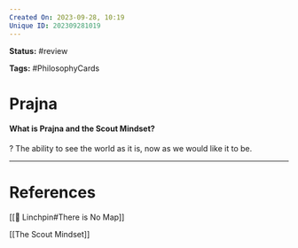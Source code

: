 ```yaml
---
Created On: 2023-09-28, 10:19
Unique ID: 202309281019
---
```

**Status:** #review 

**Tags:** #PhilosophyCards 

# Prajna

#### What is Prajna and the Scout Mindset?
?
The ability to see the world as it is, now as we would like it to be.



---
# References

[[🔩 Linchpin#There is No Map]]

[[The Scout Mindset]] 